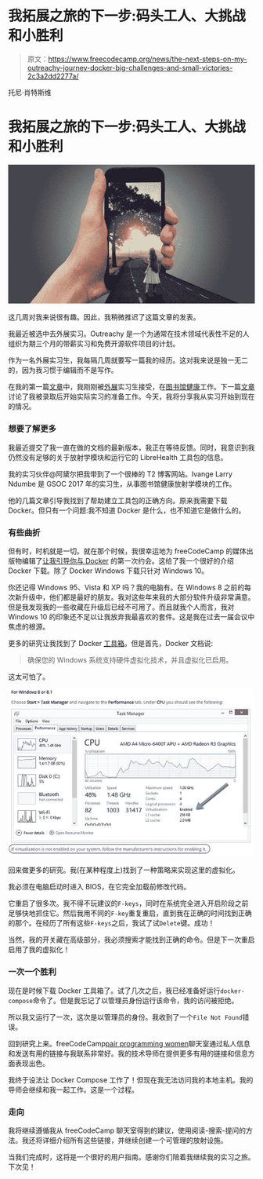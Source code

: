 # 我拓展之旅的下一步:码头工人、大挑战和小胜利

> 原文：<https://www.freecodecamp.org/news/the-next-steps-on-my-outreachy-journey-docker-big-challenges-and-small-victories-2c3a2dd2277a/>

托尼·肖特斯维

# 我拓展之旅的下一步:码头工人、大挑战和小胜利

![O3tJSi7cOIVIdnGKvoQW5XnkBgh2-tJz6qDG](img/2e0dd28921e0351116a6644837f1a406.png)

这几周对我来说很有趣。因此，我稍微推迟了这篇文章的发表。

我最近被选中去外展实习。Outreachy 是一个为通常在技术领域代表性不足的人组织为期三个月的带薪实习和免费开源软件项目的计划。

作为一名外展实习生，我每隔几周就要写一篇我的经历。这对我来说是独一无二的，因为我习惯于编辑而不是写作。

在我的第一篇[文章](https://medium.freecodecamp.org/how-i-beat-the-odds-and-became-an-outreachy-intern-9a92f47cb44e)中，我刚刚被[外展](https://www.outreachy.org/)实习生接受，在[图书馆健康](http://librehealth.io/)工作。下一篇[文章](https://medium.freecodecamp.org/my-outreachy-internship-begins-today-heres-what-i-ve-done-and-learned-so-far-88fef9c18619)讨论了我被录取后开始实际实习的准备工作。今天，我将分享我从实习开始到现在的情况。

### 想要了解更多

我最近提交了我一直在做的文档的最新版本，我正在等待反馈。同时，我意识到我仍然没有足够的关于放射学模块和运行它的 LibreHealth 工具包的信息。

我的实习伙伴@阿黛尔把我带到了一个很棒的 T2 博客网站。Ivange Larry Ndumbe 是 GSOC 2017 年的实习生，从事图书馆健康放射学模块的工作。

他的几篇文章引导我找到了帮助建立工具包的正确方向。原来我需要下载 Docker。但只有一个问题:我不知道 Docker 是什么，也不知道它是做什么的。

### 有些曲折

但有时，时机就是一切。就在那个时候，我很幸运地为 freeCodeCamp 的媒体出版物编辑了[让我引导你与 Docker](https://medium.freecodecamp.org/let-me-guide-you-through-your-first-date-with-docker-f03f35567d95) 的第一次约会。这给了我一个很好的介绍 Docker 下载。除了 Docker Windows 下载只针对 Windows 10。

你还记得 Windows 95、Vista 和 XP 吗？我的电脑有。在 Windows 8 之前的每次新升级中，他们都是最好的朋友。我对这些年来我的大部分软件升级非常满意。但是我发现我的一些收藏在升级后已经不可用了。而且就我个人而言，我对 Windows 10 的印象还不足以让我放弃我最喜欢的套件。这是我在过去一届会议中焦虑的根源。

更多的研究让我找到了 Docker [工具箱](https://docs.docker.com/toolbox/overview/)。但是首先，Docker 文档说:

> 确保您的 Windows 系统支持硬件虚拟化技术，并且虚拟化已启用。

这太可怕了。

![pa-0s9ghXHuagCoD9VBrxNUSX2wLk2X9SlEv](img/181b57e92868ba30d89571af56b2bee8.png)

回来做更多的研究。我(在某种程度上)找到了一种策略来实现这里的虚拟化。

我必须在电脑启动时进入 BIOS，在它完全加载前修改代码。

它重启了很多次。我不得不玩建议的`F-keys`，同时在系统完全进入开启阶段之前足够快地抓住它。然后我用不同的`F-key`重复重启，直到我在正确的时间找到正确的那个。在经历了所有这些`F-keys`之后，我试了试`Delete`键。成功！

当然，我的开关藏在高级部分，我必须搜索才能找到正确的命令。但是下一次重启启用了我的虚拟化！

### 一次一个胜利

现在是时候下载 Docker 工具箱了。试了几次之后，我已经准备好运行`docker-compose`命令了。但是我忘记了以管理员身份运行该命令，我的访问被拒绝。

所以我又运行了一次，这次是以管理员的身份。我收到了一个`File Not Found`错误。

回到研究上来。freeCodeCamp[pair programming women](https://gitter.im/FreeCodeCamp/PairProgrammingWomen)聊天室通过私人信息和发送有用的链接与我联系非常好。我的技术导师在提供更多有用的链接和信息方面表现出色。

我终于设法让 Docker Compose 工作了！但现在我无法访问我的本地主机。我的导师会继续和我一起工作。这是一个过程。

### 走向

我将继续遵循我从 freeCodeCamp 聊天室得到的建议，使用阅读-搜索-提问的方法。我还将详细介绍所有这些链接，并继续创建一个可管理的放射设施。

当我们完成时，这将是一个很好的用户指南。感谢你们陪着我继续我的实习之旅。下次见！